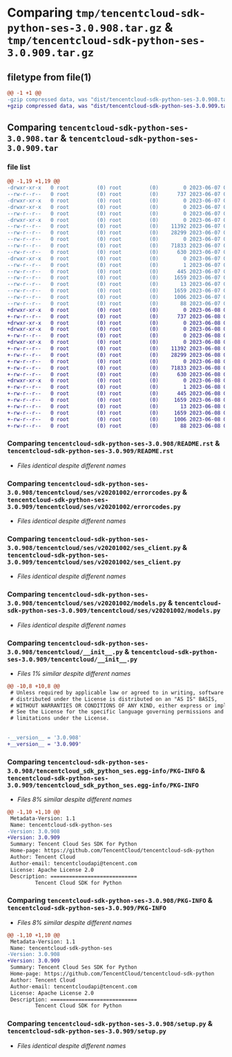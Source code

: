 # Comparing `tmp/tencentcloud-sdk-python-ses-3.0.908.tar.gz` & `tmp/tencentcloud-sdk-python-ses-3.0.909.tar.gz`

## filetype from file(1)

```diff
@@ -1 +1 @@
-gzip compressed data, was "dist/tencentcloud-sdk-python-ses-3.0.908.tar", last modified: Wed Jun  7 00:30:44 2023, max compression
+gzip compressed data, was "dist/tencentcloud-sdk-python-ses-3.0.909.tar", last modified: Thu Jun  8 00:31:38 2023, max compression
```

## Comparing `tencentcloud-sdk-python-ses-3.0.908.tar` & `tencentcloud-sdk-python-ses-3.0.909.tar`

### file list

```diff
@@ -1,19 +1,19 @@
-drwxr-xr-x   0 root         (0) root         (0)        0 2023-06-07 00:30:44.000000 tencentcloud-sdk-python-ses-3.0.908/
--rw-r--r--   0 root         (0) root         (0)      737 2023-06-07 00:30:44.000000 tencentcloud-sdk-python-ses-3.0.908/README.rst
-drwxr-xr-x   0 root         (0) root         (0)        0 2023-06-07 00:30:44.000000 tencentcloud-sdk-python-ses-3.0.908/tencentcloud/
-drwxr-xr-x   0 root         (0) root         (0)        0 2023-06-07 00:30:44.000000 tencentcloud-sdk-python-ses-3.0.908/tencentcloud/ses/
--rw-r--r--   0 root         (0) root         (0)        0 2023-06-07 00:30:44.000000 tencentcloud-sdk-python-ses-3.0.908/tencentcloud/ses/__init__.py
-drwxr-xr-x   0 root         (0) root         (0)        0 2023-06-07 00:30:44.000000 tencentcloud-sdk-python-ses-3.0.908/tencentcloud/ses/v20201002/
--rw-r--r--   0 root         (0) root         (0)    11392 2023-06-07 00:30:44.000000 tencentcloud-sdk-python-ses-3.0.908/tencentcloud/ses/v20201002/errorcodes.py
--rw-r--r--   0 root         (0) root         (0)    28299 2023-06-07 00:30:44.000000 tencentcloud-sdk-python-ses-3.0.908/tencentcloud/ses/v20201002/ses_client.py
--rw-r--r--   0 root         (0) root         (0)        0 2023-06-07 00:30:44.000000 tencentcloud-sdk-python-ses-3.0.908/tencentcloud/ses/v20201002/__init__.py
--rw-r--r--   0 root         (0) root         (0)    71833 2023-06-07 00:30:44.000000 tencentcloud-sdk-python-ses-3.0.908/tencentcloud/ses/v20201002/models.py
--rw-r--r--   0 root         (0) root         (0)      630 2023-06-07 00:30:44.000000 tencentcloud-sdk-python-ses-3.0.908/tencentcloud/__init__.py
-drwxr-xr-x   0 root         (0) root         (0)        0 2023-06-07 00:30:44.000000 tencentcloud-sdk-python-ses-3.0.908/tencentcloud_sdk_python_ses.egg-info/
--rw-r--r--   0 root         (0) root         (0)        1 2023-06-07 00:30:44.000000 tencentcloud-sdk-python-ses-3.0.908/tencentcloud_sdk_python_ses.egg-info/dependency_links.txt
--rw-r--r--   0 root         (0) root         (0)      445 2023-06-07 00:30:44.000000 tencentcloud-sdk-python-ses-3.0.908/tencentcloud_sdk_python_ses.egg-info/SOURCES.txt
--rw-r--r--   0 root         (0) root         (0)     1659 2023-06-07 00:30:44.000000 tencentcloud-sdk-python-ses-3.0.908/tencentcloud_sdk_python_ses.egg-info/PKG-INFO
--rw-r--r--   0 root         (0) root         (0)       13 2023-06-07 00:30:44.000000 tencentcloud-sdk-python-ses-3.0.908/tencentcloud_sdk_python_ses.egg-info/top_level.txt
--rw-r--r--   0 root         (0) root         (0)     1659 2023-06-07 00:30:44.000000 tencentcloud-sdk-python-ses-3.0.908/PKG-INFO
--rw-r--r--   0 root         (0) root         (0)     1006 2023-06-07 00:30:44.000000 tencentcloud-sdk-python-ses-3.0.908/setup.py
--rw-r--r--   0 root         (0) root         (0)       88 2023-06-07 00:30:44.000000 tencentcloud-sdk-python-ses-3.0.908/setup.cfg
+drwxr-xr-x   0 root         (0) root         (0)        0 2023-06-08 00:31:38.000000 tencentcloud-sdk-python-ses-3.0.909/
+-rw-r--r--   0 root         (0) root         (0)      737 2023-06-08 00:31:38.000000 tencentcloud-sdk-python-ses-3.0.909/README.rst
+drwxr-xr-x   0 root         (0) root         (0)        0 2023-06-08 00:31:38.000000 tencentcloud-sdk-python-ses-3.0.909/tencentcloud/
+drwxr-xr-x   0 root         (0) root         (0)        0 2023-06-08 00:31:38.000000 tencentcloud-sdk-python-ses-3.0.909/tencentcloud/ses/
+-rw-r--r--   0 root         (0) root         (0)        0 2023-06-08 00:31:38.000000 tencentcloud-sdk-python-ses-3.0.909/tencentcloud/ses/__init__.py
+drwxr-xr-x   0 root         (0) root         (0)        0 2023-06-08 00:31:38.000000 tencentcloud-sdk-python-ses-3.0.909/tencentcloud/ses/v20201002/
+-rw-r--r--   0 root         (0) root         (0)    11392 2023-06-08 00:31:38.000000 tencentcloud-sdk-python-ses-3.0.909/tencentcloud/ses/v20201002/errorcodes.py
+-rw-r--r--   0 root         (0) root         (0)    28299 2023-06-08 00:31:38.000000 tencentcloud-sdk-python-ses-3.0.909/tencentcloud/ses/v20201002/ses_client.py
+-rw-r--r--   0 root         (0) root         (0)        0 2023-06-08 00:31:38.000000 tencentcloud-sdk-python-ses-3.0.909/tencentcloud/ses/v20201002/__init__.py
+-rw-r--r--   0 root         (0) root         (0)    71833 2023-06-08 00:31:38.000000 tencentcloud-sdk-python-ses-3.0.909/tencentcloud/ses/v20201002/models.py
+-rw-r--r--   0 root         (0) root         (0)      630 2023-06-08 00:31:38.000000 tencentcloud-sdk-python-ses-3.0.909/tencentcloud/__init__.py
+drwxr-xr-x   0 root         (0) root         (0)        0 2023-06-08 00:31:38.000000 tencentcloud-sdk-python-ses-3.0.909/tencentcloud_sdk_python_ses.egg-info/
+-rw-r--r--   0 root         (0) root         (0)        1 2023-06-08 00:31:38.000000 tencentcloud-sdk-python-ses-3.0.909/tencentcloud_sdk_python_ses.egg-info/dependency_links.txt
+-rw-r--r--   0 root         (0) root         (0)      445 2023-06-08 00:31:38.000000 tencentcloud-sdk-python-ses-3.0.909/tencentcloud_sdk_python_ses.egg-info/SOURCES.txt
+-rw-r--r--   0 root         (0) root         (0)     1659 2023-06-08 00:31:38.000000 tencentcloud-sdk-python-ses-3.0.909/tencentcloud_sdk_python_ses.egg-info/PKG-INFO
+-rw-r--r--   0 root         (0) root         (0)       13 2023-06-08 00:31:38.000000 tencentcloud-sdk-python-ses-3.0.909/tencentcloud_sdk_python_ses.egg-info/top_level.txt
+-rw-r--r--   0 root         (0) root         (0)     1659 2023-06-08 00:31:38.000000 tencentcloud-sdk-python-ses-3.0.909/PKG-INFO
+-rw-r--r--   0 root         (0) root         (0)     1006 2023-06-08 00:31:38.000000 tencentcloud-sdk-python-ses-3.0.909/setup.py
+-rw-r--r--   0 root         (0) root         (0)       88 2023-06-08 00:31:38.000000 tencentcloud-sdk-python-ses-3.0.909/setup.cfg
```

### Comparing `tencentcloud-sdk-python-ses-3.0.908/README.rst` & `tencentcloud-sdk-python-ses-3.0.909/README.rst`

 * *Files identical despite different names*

### Comparing `tencentcloud-sdk-python-ses-3.0.908/tencentcloud/ses/v20201002/errorcodes.py` & `tencentcloud-sdk-python-ses-3.0.909/tencentcloud/ses/v20201002/errorcodes.py`

 * *Files identical despite different names*

### Comparing `tencentcloud-sdk-python-ses-3.0.908/tencentcloud/ses/v20201002/ses_client.py` & `tencentcloud-sdk-python-ses-3.0.909/tencentcloud/ses/v20201002/ses_client.py`

 * *Files identical despite different names*

### Comparing `tencentcloud-sdk-python-ses-3.0.908/tencentcloud/ses/v20201002/models.py` & `tencentcloud-sdk-python-ses-3.0.909/tencentcloud/ses/v20201002/models.py`

 * *Files identical despite different names*

### Comparing `tencentcloud-sdk-python-ses-3.0.908/tencentcloud/__init__.py` & `tencentcloud-sdk-python-ses-3.0.909/tencentcloud/__init__.py`

 * *Files 1% similar despite different names*

```diff
@@ -10,8 +10,8 @@
 # Unless required by applicable law or agreed to in writing, software
 # distributed under the License is distributed on an "AS IS" BASIS,
 # WITHOUT WARRANTIES OR CONDITIONS OF ANY KIND, either express or implied.
 # See the License for the specific language governing permissions and
 # limitations under the License.
 
 
-__version__ = '3.0.908'
+__version__ = '3.0.909'
```

### Comparing `tencentcloud-sdk-python-ses-3.0.908/tencentcloud_sdk_python_ses.egg-info/PKG-INFO` & `tencentcloud-sdk-python-ses-3.0.909/tencentcloud_sdk_python_ses.egg-info/PKG-INFO`

 * *Files 8% similar despite different names*

```diff
@@ -1,10 +1,10 @@
 Metadata-Version: 1.1
 Name: tencentcloud-sdk-python-ses
-Version: 3.0.908
+Version: 3.0.909
 Summary: Tencent Cloud Ses SDK for Python
 Home-page: https://github.com/TencentCloud/tencentcloud-sdk-python
 Author: Tencent Cloud
 Author-email: tencentcloudapi@tencent.com
 License: Apache License 2.0
 Description: ============================
         Tencent Cloud SDK for Python
```

### Comparing `tencentcloud-sdk-python-ses-3.0.908/PKG-INFO` & `tencentcloud-sdk-python-ses-3.0.909/PKG-INFO`

 * *Files 8% similar despite different names*

```diff
@@ -1,10 +1,10 @@
 Metadata-Version: 1.1
 Name: tencentcloud-sdk-python-ses
-Version: 3.0.908
+Version: 3.0.909
 Summary: Tencent Cloud Ses SDK for Python
 Home-page: https://github.com/TencentCloud/tencentcloud-sdk-python
 Author: Tencent Cloud
 Author-email: tencentcloudapi@tencent.com
 License: Apache License 2.0
 Description: ============================
         Tencent Cloud SDK for Python
```

### Comparing `tencentcloud-sdk-python-ses-3.0.908/setup.py` & `tencentcloud-sdk-python-ses-3.0.909/setup.py`

 * *Files identical despite different names*

